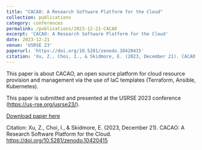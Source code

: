 ```yaml
---
title: "CACAO: A Research Software Platform for the Cloud"
collection: publications
category: conferences
permalink: /publications/2023-12-21-CACAO
excerpt: 'CACAO: A Research Software Platform for the Cloud'
date: 2023-12-21
venue: 'USRSE 23'
paperurl: 'https://doi.org/10.5281/zenodo.10420415'
citation: 'Xu, Z., Choi, I., & Skidmore, E. (2023, December 21). CACAO: A Research Software Platform for the Cloud. https://doi.org/10.5281/zenodo.10420415'
---
```

This paper is about CACAO, an open source platform for cloud resource provision and management via the use of IaC templates (Terraform, Ansible, Kubernetes).

This paper is submitted and presented at the USRSE 2023 conference (https://us-rse.org/usrse23/).

[Download paper here](https://doi.org/10.5281/zenodo.10420415)

Citation: Xu, Z., Choi, I., & Skidmore, E. (2023, December 21). CACAO: A Research Software Platform for the Cloud. https://doi.org/10.5281/zenodo.10420415
